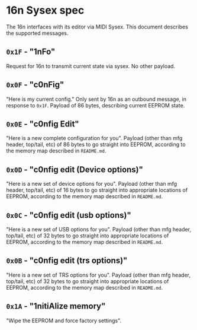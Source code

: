 # 16n Sysex spec

The 16n interfaces with its editor via MIDI Sysex. This document describes the supported messages.

## `0x1F` - "1nFo"

Request for 16n to transmit current state via sysex. No other payload.

## `0x0F` - "c0nFig"

"Here is my current config." Only sent by 16n as an outbound message, in response to `0x1F`. Payload of 86 bytes, describing current EEPROM state.

## `0x0E` - "c0nfig Edit"

"Here is a new complete configuration for you". Payload (other than mfg header, top/tail, etc) of 86 bytes to go straight into EEPROM, according to the memory map described in `README.md`.

## `0x0D` - "c0nfig edit (Device options)"

"Here is a new set of device options for you". Payload (other than mfg header, top/tail, etc) of 16 bytes to go straight into appropriate locations of EEPROM, according to the memory map described in `README.md`.

## `0x0C` - "c0nfig edit (usb options)"

"Here is a new set of USB options for you". Payload (other than mfg header, top/tail, etc) of 32 bytes to go straight into appropriate locations of EEPROM, according to the memory map described in `README.md`.

## `0x0B` - "c0nfig edit (trs options)"

"Here is a new set of TRS options for you". Payload (other than mfg header, top/tail, etc) of 32 bytes to go straight into appropriate locations of EEPROM, according to the memory map described in `README.md`.

## `0x1A` - "1nitiAlize memory"

"Wipe the EEPROM and force factory settings".
